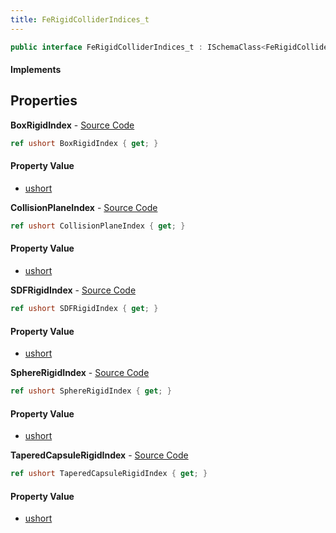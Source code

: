 ```yaml
---
title: FeRigidColliderIndices_t
---
```


```csharp
public interface FeRigidColliderIndices_t : ISchemaClass<FeRigidColliderIndices_t>, ISchemaField, ISchemaClass, INativeHandle
```

#### Implements

## Properties

**BoxRigidIndex** - [Source Code](https://github.com/swiftly-solution/swiftlys2/blob/master/managed/src/SwiftlyS2.Generated/Schemas/Interfaces/FeRigidColliderIndices_t.cs#L20)

```csharp
ref ushort BoxRigidIndex { get; }
```

#### Property Value

- [ushort](https://learn.microsoft.com/dotnet/api/system.uint16)

**CollisionPlaneIndex** - [Source Code](https://github.com/swiftly-solution/swiftlys2/blob/master/managed/src/SwiftlyS2.Generated/Schemas/Interfaces/FeRigidColliderIndices_t.cs#L24)

```csharp
ref ushort CollisionPlaneIndex { get; }
```

#### Property Value

- [ushort](https://learn.microsoft.com/dotnet/api/system.uint16)

**SDFRigidIndex** - [Source Code](https://github.com/swiftly-solution/swiftlys2/blob/master/managed/src/SwiftlyS2.Generated/Schemas/Interfaces/FeRigidColliderIndices_t.cs#L22)

```csharp
ref ushort SDFRigidIndex { get; }
```

#### Property Value

- [ushort](https://learn.microsoft.com/dotnet/api/system.uint16)

**SphereRigidIndex** - [Source Code](https://github.com/swiftly-solution/swiftlys2/blob/master/managed/src/SwiftlyS2.Generated/Schemas/Interfaces/FeRigidColliderIndices_t.cs#L18)

```csharp
ref ushort SphereRigidIndex { get; }
```

#### Property Value

- [ushort](https://learn.microsoft.com/dotnet/api/system.uint16)

**TaperedCapsuleRigidIndex** - [Source Code](https://github.com/swiftly-solution/swiftlys2/blob/master/managed/src/SwiftlyS2.Generated/Schemas/Interfaces/FeRigidColliderIndices_t.cs#L16)

```csharp
ref ushort TaperedCapsuleRigidIndex { get; }
```

#### Property Value

- [ushort](https://learn.microsoft.com/dotnet/api/system.uint16)

